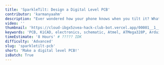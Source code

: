 ```yaml
---
title: 'SparkleTilt: Design a Digital Level PCB'
contributor: 'karmanyaahm'
description: "Ever wondered how your phone knows when you tilt it? What makes an Arduino tick? With this jam, you'll level up your circuit skills by building your own Arduino-compatible level PCB! You can use it to measure angles, decorate your room, or do anything you can with an Arduino!"
video: ''
thumbnail: 'https://cloud-ibgx5zvea-hack-club-bot.vercel.app/00001__1__50_50.webp'
keywords: 'PCB, KiCAD, electronics, schematic, Atmel, ATMega328P, Arduino, microcontroller, circuit'
timeEstimate: '8 Hours' # ????? IDK
difficulty: 'Advanced'
slug: 'sparkletilt-pcb'
short: 'Make a digital level PCB!'
isBatch: True
---
```

